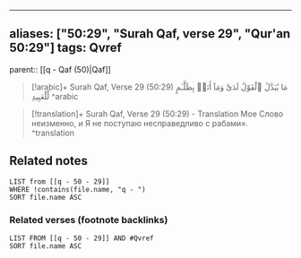 
---
aliases: ["50:29", "Surah Qaf, verse 29", "Qur'an 50:29"]
tags: Qvref
---

parent:: [[q - Qaf (50)|Qaf]]

> [!arabic]+ Surah Qaf, Verse 29 (50:29)
> <span class="quran-arabic">مَا يُبَدَّلُ ٱلْقَوْلُ لَدَىَّ وَمَآ أَنَا۠ بِظَلَّـٰمٍ لِّلْعَبِيدِ</span>
^arabic

> [!translation]+ Surah Qaf, Verse 29 (50:29) - Translation
> Мое Слово неизменно, и Я не поступаю несправедливо с рабами».
^translation



## Related notes
```dataview
LIST from [[q - 50 - 29]]
WHERE !contains(file.name, "q - ")
SORT file.name ASC
```

### Related verses (footnote backlinks)
```dataview
LIST FROM [[q - 50 - 29]] AND #Qvref
SORT file.name ASC
```

